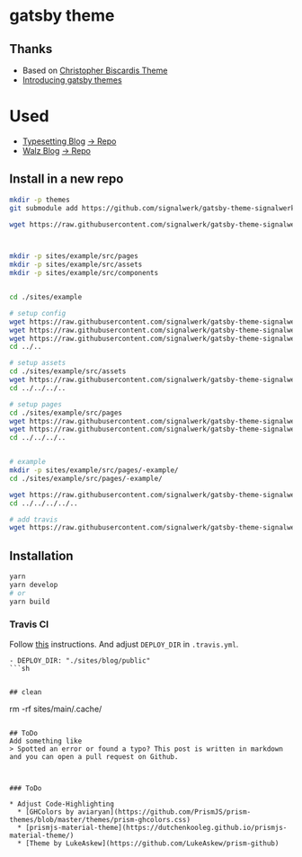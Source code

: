 # gatsby theme


## Thanks
* Based on [Christopher Biscardis Theme](https://github.com/ChristopherBiscardi/gatsby-theme-examples)
* [Introducing gatsby themes](https://github.com/gatsbyjs/gatsby/pull/9517)

# Used
* [Typesetting Blog](https://signalwerk.github.io/typesetting/) [→ Repo](https://github.com/signalwerk/typesetting/)
* [Walz Blog](https://signalwerk.github.io/walz.alexanderboenninger/) [→ Repo](https://github.com/signalwerk/walz.alexanderboenninger/)

## Install in a new repo
```sh
mkdir -p themes
git submodule add https://github.com/signalwerk/gatsby-theme-signalwerk.git themes/gatsby-theme-signalwerk

wget https://raw.githubusercontent.com/signalwerk/gatsby-theme-signalwerk/master/__install/package.json



mkdir -p sites/example/src/pages
mkdir -p sites/example/src/assets
mkdir -p sites/example/src/components


cd ./sites/example

# setup config
wget https://raw.githubusercontent.com/signalwerk/gatsby-theme-signalwerk/master/__install/sites/example/gatsby-browser.js
wget https://raw.githubusercontent.com/signalwerk/gatsby-theme-signalwerk/master/__install/sites/example/package.json
wget https://raw.githubusercontent.com/signalwerk/gatsby-theme-signalwerk/master/__install/sites/example/gatsby-config.js
cd ../..

# setup assets
cd ./sites/example/src/assets
wget https://raw.githubusercontent.com/signalwerk/gatsby-theme-signalwerk/master/__install/sites/example/src/assets/gatsby-icon.png
cd ../../../..

# setup pages
cd ./sites/example/src/pages
wget https://raw.githubusercontent.com/signalwerk/gatsby-theme-signalwerk/master/__install/sites/example/src/pages/404.js
wget https://raw.githubusercontent.com/signalwerk/gatsby-theme-signalwerk/master/__install/sites/example/src/pages/index.js
cd ../../../..


# example
mkdir -p sites/example/src/pages/-example/
cd ./sites/example/src/pages/-example/

wget https://raw.githubusercontent.com/signalwerk/gatsby-theme-signalwerk/master/__install/sites/example/src/pages/-example/index.md
cd ../../../../..

# add travis
wget https://raw.githubusercontent.com/signalwerk/gatsby-theme-signalwerk/master/__install/.travis.yml

```


## Installation

```sh
yarn
yarn develop
# or
yarn build
```


### Travis CI
Follow [this](https://github.com/signalwerk/travis-ci) instructions. And adjust `DEPLOY_DIR` in `.travis.yml`.

```
- DEPLOY_DIR: "./sites/blog/public"
```sh


## clean
```
rm -rf sites/main/.cache/
```

## ToDo
Add something like
> Spotted an error or found a typo? This post is written in markdown and you can open a pull request on Github.



### ToDo

* Adjust Code-Highlighting
  * [GHColors by aviaryan](https://github.com/PrismJS/prism-themes/blob/master/themes/prism-ghcolors.css)
  * [prismjs-material-theme](https://dutchenkooleg.github.io/prismjs-material-theme/)
  * [Theme by LukeAskew](https://github.com/LukeAskew/prism-github)
